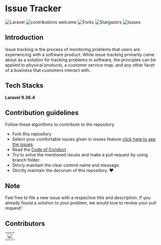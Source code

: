 # Issue Tracker
![Laravel](https://img.shields.io/badge/Laravel-v9.36.4-fb503b.svg)
![contributions welcome](https://img.shields.io/badge/contributions-welcome-brightgreen.svg?style=flat)
![Forks](https://img.shields.io/github/forks/Anurag-Shraddha-Nimish-Heramba/Final_year_project.svg?logo=github)
![Stargazers](https://img.shields.io/github/stars/Anurag-Shraddha-Nimish-Heramba/Final_year_project.svg?logo=github)
![Issues](https://img.shields.io/github/issues/Anurag-Shraddha-Nimish-Heramba/Final_year_project.svg?logo=github)

## Introduction
Issue tracking is the process of monitoring problems that users are experiencing with a software product. While issue tracking primarily came about as a solution for tracking problems in software, the principles can be applied to physical products, a customer service map, and any other facet of a business that customers interact with.

## Tech Stacks
**Laravel 9.36.4**

## Contribution guidelines 
Follow these algorithms to contribute to the repository 
- Fork this repository 
- Select your comfortable issues given in issues feature [click here to see the issues](https://github.com/Anurag-Shraddha-Nimish-Heramba/Final_year_project/issues).
- Read the [Code of Conduct](https://github.com/Anurag-Shraddha-Nimish-Heramba/Final_year_project/blob/master/Code_of_Conduct.md) .
- Try to solve the mentioned issues and make a pull request by using branch folder.
- Stricly maintain the clear commit name and message.
- Strictly maintain the decorum of this repository. ❤

## Note  
Feel free to file a new issue with a respective title and description.  If you already found a solution to your problem, we would love to review your pull request! 

## Contributors
<table>
	<tr>
            <td>
		<a href="https://github.com/Anurag-Shraddha-Nimish-Heramba/Final_year_project/graphs/contributors">
  			<img src="https://contrib.rocks/image?repo=Anurag-Shraddha-Nimish-Heramba/Final_year_project" />
		</a>
	    </td>
	</tr>
</table>
